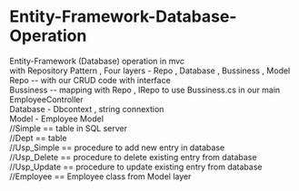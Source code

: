 # Entity-Framework-Database-Operation
Entity-Framework (Database) operation in mvc  <br />
with Repository Pattern , Four layers - Repo , Database , Bussiness , Model <br />
Repo -- with our CRUD code with interface <br />
Bussiness -- mapping with Repo , IRepo to use Bussiness.cs in our main EmployeeController <br />
Database - Dbcontext , string connextion  <br />
Model - Employee Model <br />
//Simple == table in SQL server <br />
//Dept == table <br />
//Usp_Simple == procedure to add new entry in database <br />
//Usp_Delete == procedure to delete existing entry from database <br />
//Usp_Update == procedure to update existing entry from database <br />
//Employee == Employee class from Model layer <br />
